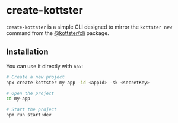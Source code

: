 # create-kottster

`create-kottster` is a simple CLI designed to mirror the `kottster new` command from the [@kottster/cli](https://www.npmjs.com/package/@kottster/cli) package. 

## Installation

You can use it directly with `npx`:

```sh
# Create a new project
npx create-kottster my-app -id <appId> -sk <secretKey>

# Open the project
cd my-app

# Start the project
npm run start:dev
```

